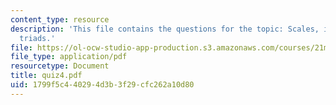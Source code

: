 ```yaml
---
content_type: resource
description: 'This file contains the questions for the topic: Scales, intervals, and
  triads.'
file: https://ol-ocw-studio-app-production.s3.amazonaws.com/courses/21m-302-harmony-and-counterpoint-ii-spring-2005/1799f5c440294d3b3f29cfc262a10d80_quiz4.pdf
file_type: application/pdf
resourcetype: Document
title: quiz4.pdf
uid: 1799f5c4-4029-4d3b-3f29-cfc262a10d80
---
```

